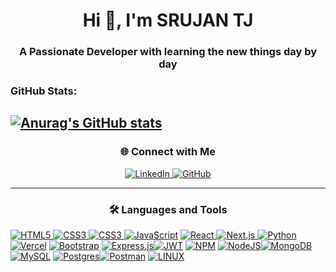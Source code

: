 <h1 align="center">Hi 👋, I'm SRUJAN TJ</h1>
<h3 align="center">A Passionate Developer with learning the new things day by day </h3>
<h3>GitHub Stats:
</h3>


[![Anurag's GitHub stats](https://github-readme-stats.vercel.app/api?username=SRUJANTJ)](https://github.com/anuraghazra/github-readme-stats)
---

<h3 align="center">🌐 Connect with Me</h3>
<p align="center">
  <a href="https://linkedin.com/in/srujantj" target="_blank" rel="noopener noreferrer">
    <img src="https://img.shields.io/badge/LinkedIn-0077B5?style=for-the-badge&logo=linkedin&logoColor=white" alt="LinkedIn">
  </a>
<!--   <a href="mailto:your.email@example.com" target="_blank" rel="noopener noreferrer">
    <img src="https://img.shields.io/badge/Email-D14836?style=for-the-badge&logo=gmail&logoColor=white" alt="Email">
  </a> -->
  <a href="https://github.com/SRUJANTJ" target="_blank" rel="noopener noreferrer">
    <img src="https://img.shields.io/badge/GitHub-181717?style=for-the-badge&logo=github&logoColor=white" alt="GitHub">
  </a>
</p>

---

<h3 align="center">🛠️ Languages and Tools</h3>
 <p dir="auto">
   <a href="https://developer.mozilla.org/en-US/docs/Web/HTML" target="_blank" rel="noopener noreferrer">
  <img src="https://img.shields.io/badge/html5-%23E34F26.svg?style=flat&logo=html5&logoColor=white" alt="HTML5">
</a><a href="https://developer.mozilla.org/en-US/docs/Web/CSS" target="_blank" rel="noopener noreferrer">
  <img src="https://img.shields.io/badge/css3-%231572B6.svg?style=flat&logo=css3&logoColor=white" alt="CSS3">
</a><a href="https://developer.mozilla.org/en-US/docs/Web/CSS" target="_blank" rel="noopener noreferrer">
  <img src="https://img.shields.io/badge/css3-%231572B6.svg?style=flat&logo=css3&logoColor=white" alt="CSS3">
</a>
   <a target="_blank" rel="noopener noreferrer nofollow"
      href="https://camo.githubusercontent.com/5c1d4693adb60b2b9c3e64e62865a31d280884c2d4e1333708fa20f074100c47/68747470733a2f2f696d672e736869656c64732e696f2f62616467652f6a6176617363726970742d2532333332333333302e7376673f7374796c653d666c6174266c6f676f3d6a617661736372697074266c6f676f436f6c6f723d253233463744463145"><img
        src="https://camo.githubusercontent.com/5c1d4693adb60b2b9c3e64e62865a31d280884c2d4e1333708fa20f074100c47/68747470733a2f2f696d672e736869656c64732e696f2f62616467652f6a6176617363726970742d2532333332333333302e7376673f7374796c653d666c6174266c6f676f3d6a617661736372697074266c6f676f436f6c6f723d253233463744463145"
        alt="JavaScript"
        data-canonical-src="https://img.shields.io/badge/javascript-%23323330.svg?style=flat&amp;logo=javascript&amp;logoColor=%23F7DF1E"
        style="max-width: 100%;"></a> <a href="https://reactjs.org/" target="_blank" rel="noopener noreferrer">
  <img src="https://img.shields.io/badge/react-%2320232a.svg?style=flat&logo=react&logoColor=%2361DAFB" alt="React">
</a>
<a href="https://nextjs.org/" target="_blank" rel="noopener noreferrer">
  <img src="https://img.shields.io/badge/next.js-%23000000.svg?style=flat&logo=next.js&logoColor=white" alt="Next.js">
</a><a target="_blank" rel="noopener noreferrer nofollow"
      href="https://camo.githubusercontent.com/0975e0567b04603846bc4e36922def2b52d708fd0458b2d0abee5f6dd8fae3bd/68747470733a2f2f696d672e736869656c64732e696f2f62616467652f707974686f6e2d3336373041303f7374796c653d666c6174266c6f676f3d707974686f6e266c6f676f436f6c6f723d666664643534"><img
        src="https://camo.githubusercontent.com/0975e0567b04603846bc4e36922def2b52d708fd0458b2d0abee5f6dd8fae3bd/68747470733a2f2f696d672e736869656c64732e696f2f62616467652f707974686f6e2d3336373041303f7374796c653d666c6174266c6f676f3d707974686f6e266c6f676f436f6c6f723d666664643534"
        alt="Python"
        data-canonical-src="https://img.shields.io/badge/python-3670A0?style=flat&amp;logo=python&amp;logoColor=ffdd54"
        style="max-width: 100%;"></a> <a target="_blank" rel="noopener noreferrer nofollow"
      href="https://camo.githubusercontent.com/86ff557b1a7cb5d815e2871a2ae03b47468260b93ae17415829c27d7590666e9/68747470733a2f2f696d672e736869656c64732e696f2f62616467652f76657263656c2d2532333030303030302e7376673f7374796c653d666c6174266c6f676f3d76657263656c266c6f676f436f6c6f723d7768697465"><img
        src="https://camo.githubusercontent.com/86ff557b1a7cb5d815e2871a2ae03b47468260b93ae17415829c27d7590666e9/68747470733a2f2f696d672e736869656c64732e696f2f62616467652f76657263656c2d2532333030303030302e7376673f7374796c653d666c6174266c6f676f3d76657263656c266c6f676f436f6c6f723d7768697465"
        alt="Vercel"
        data-canonical-src="https://img.shields.io/badge/vercel-%23000000.svg?style=flat&amp;logo=vercel&amp;logoColor=white"
        style="max-width: 100%;"></a> <a target="_blank" rel="noopener noreferrer nofollow"
      href="https://camo.githubusercontent.com/6ef87fbffd2be04125c610768a25d8742f046427113da407cdecf67fde14e9e1/68747470733a2f2f696d672e736869656c64732e696f2f62616467652f626f6f7473747261702d2532333536334437432e7376673f7374796c653d666c6174266c6f676f3d626f6f747374726170266c6f676f436f6c6f723d7768697465"><img
        src="https://camo.githubusercontent.com/6ef87fbffd2be04125c610768a25d8742f046427113da407cdecf67fde14e9e1/68747470733a2f2f696d672e736869656c64732e696f2f62616467652f626f6f7473747261702d2532333536334437432e7376673f7374796c653d666c6174266c6f676f3d626f6f747374726170266c6f676f436f6c6f723d7768697465"
        alt="Bootstrap"
        data-canonical-src="https://img.shields.io/badge/bootstrap-%23563D7C.svg?style=flat&amp;logo=bootstrap&amp;logoColor=white"
        style="max-width: 100%;"></a> <a target="_blank" rel="noopener noreferrer nofollow"
      href="https://camo.githubusercontent.com/39e460aae5e144ee668b0041b571341913d06a0d0e65bd0129caa4348235674d/68747470733a2f2f696d672e736869656c64732e696f2f62616467652f657870726573732e6a732d2532333430346435392e7376673f7374796c653d666c6174266c6f676f3d65787072657373266c6f676f436f6c6f723d253233363144414642"><img
        src="https://camo.githubusercontent.com/39e460aae5e144ee668b0041b571341913d06a0d0e65bd0129caa4348235674d/68747470733a2f2f696d672e736869656c64732e696f2f62616467652f657870726573732e6a732d2532333430346435392e7376673f7374796c653d666c6174266c6f676f3d65787072657373266c6f676f436f6c6f723d253233363144414642"
        alt="Express.js"
        data-canonical-src="https://img.shields.io/badge/express.js-%23404d59.svg?style=flat&amp;logo=express&amp;logoColor=%2361DAFB"
        style="max-width: 100%;"></a><a target="_blank" rel="noopener noreferrer nofollow"
      href="https://camo.githubusercontent.com/b300b19f4536c26f57fc1cb47719909480bac3068266c4336031cc3ed10438e7/68747470733a2f2f696d672e736869656c64732e696f2f62616467652f4a57542d626c61636b3f7374796c653d666c6174266c6f676f3d4a534f4e253230776562253230746f6b656e73"><img
        src="https://camo.githubusercontent.com/b300b19f4536c26f57fc1cb47719909480bac3068266c4336031cc3ed10438e7/68747470733a2f2f696d672e736869656c64732e696f2f62616467652f4a57542d626c61636b3f7374796c653d666c6174266c6f676f3d4a534f4e253230776562253230746f6b656e73"
        alt="JWT" data-canonical-src="https://img.shields.io/badge/JWT-black?style=flat&amp;logo=JSON%20web%20tokens"
        style="max-width: 100%;"></a> <a target="_blank" rel="noopener noreferrer nofollow"
      href="https://camo.githubusercontent.com/efa3a3f7d27916e7b0a838e2f8bc20ccf2989a3ae7fe2848d84320c202c787c2/68747470733a2f2f696d672e736869656c64732e696f2f62616467652f4e504d2d2532333030303030302e7376673f7374796c653d666c6174266c6f676f3d6e706d266c6f676f436f6c6f723d7768697465"><img
        src="https://camo.githubusercontent.com/efa3a3f7d27916e7b0a838e2f8bc20ccf2989a3ae7fe2848d84320c202c787c2/68747470733a2f2f696d672e736869656c64732e696f2f62616467652f4e504d2d2532333030303030302e7376673f7374796c653d666c6174266c6f676f3d6e706d266c6f676f436f6c6f723d7768697465"
        alt="NPM"
        data-canonical-src="https://img.shields.io/badge/NPM-%23000000.svg?style=flat&amp;logo=npm&amp;logoColor=white"
        style="max-width: 100%;"></a> <a target="_blank" rel="noopener noreferrer nofollow"
      href="https://camo.githubusercontent.com/79bac52eaaac0ca7ad99d220c5926fbd8eee186d59b92e640b6f1c8dfe56d1cc/68747470733a2f2f696d672e736869656c64732e696f2f62616467652f6e6f64652e6a732d3644413535463f7374796c653d666c6174266c6f676f3d6e6f64652e6a73266c6f676f436f6c6f723d7768697465"><img
        src="https://camo.githubusercontent.com/79bac52eaaac0ca7ad99d220c5926fbd8eee186d59b92e640b6f1c8dfe56d1cc/68747470733a2f2f696d672e736869656c64732e696f2f62616467652f6e6f64652e6a732d3644413535463f7374796c653d666c6174266c6f676f3d6e6f64652e6a73266c6f676f436f6c6f723d7768697465"
        alt="NodeJS"
        data-canonical-src="https://img.shields.io/badge/node.js-6DA55F?style=flat&amp;logo=node.js&amp;logoColor=white"
        style="max-width: 100%;"></a><a target="_blank" rel="noopener noreferrer nofollow"
      href="https://camo.githubusercontent.com/ba691dc56654784cf1c8f2a0928b95256578355fc5f370f0bdf00bd4b147d5d2/68747470733a2f2f696d672e736869656c64732e696f2f62616467652f4d6f6e676f44422d2532333465613934622e7376673f7374796c653d666c6174266c6f676f3d6d6f6e676f6462266c6f676f436f6c6f723d7768697465"><img
        src="https://camo.githubusercontent.com/ba691dc56654784cf1c8f2a0928b95256578355fc5f370f0bdf00bd4b147d5d2/68747470733a2f2f696d672e736869656c64732e696f2f62616467652f4d6f6e676f44422d2532333465613934622e7376673f7374796c653d666c6174266c6f676f3d6d6f6e676f6462266c6f676f436f6c6f723d7768697465"
        alt="MongoDB"
        data-canonical-src="https://img.shields.io/badge/MongoDB-%234ea94b.svg?style=flat&amp;logo=mongodb&amp;logoColor=white"
        style="max-width: 100%;"></a> <a target="_blank" rel="noopener noreferrer nofollow"
      href="https://camo.githubusercontent.com/bc55970c46caee7e5848aa6c6325b6b4322f1d02446035bb893229c14138cb12/68747470733a2f2f696d672e736869656c64732e696f2f62616467652f6d7973716c2d2532333030662e7376673f7374796c653d666c6174266c6f676f3d6d7973716c266c6f676f436f6c6f723d7768697465"><img
        src="https://camo.githubusercontent.com/bc55970c46caee7e5848aa6c6325b6b4322f1d02446035bb893229c14138cb12/68747470733a2f2f696d672e736869656c64732e696f2f62616467652f6d7973716c2d2532333030662e7376673f7374796c653d666c6174266c6f676f3d6d7973716c266c6f676f436f6c6f723d7768697465"
        alt="MySQL"
        data-canonical-src="https://img.shields.io/badge/mysql-%2300f.svg?style=flat&amp;logo=mysql&amp;logoColor=white"
        style="max-width: 100%;"></a> <a target="_blank" rel="noopener noreferrer nofollow"
      href="https://camo.githubusercontent.com/d55e6a03c504932b6fcbe8ab4a041ef401827a5f2e77558b3aa8a2a5c369dc63/68747470733a2f2f696d672e736869656c64732e696f2f62616467652f706f7374677265732d2532333331363139322e7376673f7374796c653d666c6174266c6f676f3d706f737467726573716c266c6f676f436f6c6f723d7768697465"><img
        src="https://camo.githubusercontent.com/d55e6a03c504932b6fcbe8ab4a041ef401827a5f2e77558b3aa8a2a5c369dc63/68747470733a2f2f696d672e736869656c64732e696f2f62616467652f706f7374677265732d2532333331363139322e7376673f7374796c653d666c6174266c6f676f3d706f737467726573716c266c6f676f436f6c6f723d7768697465"
        alt="Postgres"
        data-canonical-src="https://img.shields.io/badge/postgres-%23316192.svg?style=flat&amp;logo=postgresql&amp;logoColor=white"
        style="max-width: 100%;"></a><a target="_blank" rel="noopener noreferrer nofollow"
      href="https://camo.githubusercontent.com/5345b371c895b151a12115bc4e4c2bfab5ae44a5310182ac28f7c4401be2eefb/68747470733a2f2f696d672e736869656c64732e696f2f62616467652f506f73746d616e2d4646364333373f7374796c653d666c6174266c6f676f3d706f73746d616e266c6f676f436f6c6f723d7768697465"><img
        src="https://camo.githubusercontent.com/5345b371c895b151a12115bc4e4c2bfab5ae44a5310182ac28f7c4401be2eefb/68747470733a2f2f696d672e736869656c64732e696f2f62616467652f506f73746d616e2d4646364333373f7374796c653d666c6174266c6f676f3d706f73746d616e266c6f676f436f6c6f723d7768697465"
        alt="Postman"
        data-canonical-src="https://img.shields.io/badge/Postman-FF6C37?style=flat&amp;logo=postman&amp;logoColor=white"
        style="max-width: 100%;"></a> <a target="_blank" rel="noopener noreferrer nofollow"
      href="https://camo.githubusercontent.com/9ab20bff209934f9d7249297d0e6e80d09cb419502410a1799ce296005d832b0/68747470733a2f2f696d672e736869656c64732e696f2f62616467652f4c696e75782d4643433632343f7374796c653d666c6174266c6f676f3d6c696e7578266c6f676f436f6c6f723d626c61636b"><img
        src="https://camo.githubusercontent.com/9ab20bff209934f9d7249297d0e6e80d09cb419502410a1799ce296005d832b0/68747470733a2f2f696d672e736869656c64732e696f2f62616467652f4c696e75782d4643433632343f7374796c653d666c6174266c6f676f3d6c696e7578266c6f676f436f6c6f723d626c61636b"
        alt="LINUX"
        data-canonical-src="https://img.shields.io/badge/Linux-FCC624?style=flat&amp;logo=linux&amp;logoColor=black"
        style="max-width: 100%;"></a>  </p>
